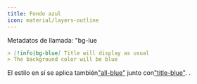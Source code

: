 ```yaml
---
title: Fondo azul
icon: material/layers-outline
---
```


Metadatos de llamada: "bg-lue

```md
> [!info|bg-blue] Title will display as usual
> The background color will be blue
```

El estilo en sí se aplica también["all-blue"](../combined-styling/page-2.md)
junto con["title-blue"](../title-styling/page-2.md).
.


